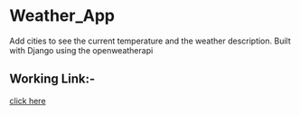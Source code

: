 # Weather_App
 Add cities to see the current temperature and the weather description. Built with Django using the openweatherapi
 
 ## Working Link:-
 
 [click here](http://souvikbanerjee2000.pythonanywhere.com/)
